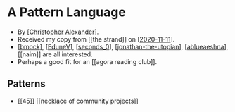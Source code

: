 # A Pattern Language

- By [[Christopher Alexander]].
- Received my copy from [[the strand]] on [[2020-11-11]].
- [[bmock]], [[EduneV]], [[seconds_0]], [[jonathan-the-utopian]], [[ablueaeshna]], [[naim]] are all interested.
- Perhaps a good fit for an [[agora reading club]].

## Patterns
- [[45]] [[necklace of community projects]]

[//begin]: # "Autogenerated link references for markdown compatibility"
[Christopher Alexander]: christopher-alexander "Christopher Alexander"
[2020-11-11]: journal/2020-11-11 "2020-11-11"
[bmock]: bmock "Bmock"
[EduneV]: edunev "EduneV"
[seconds_0]: seconds_0 "Seconds_0"
[jonathan-the-utopian]: jonathan-the-utopian "Jonathan the Utopian"
[ablueaeshna]: ablueaeshna "Ablueaeshna"
[//end]: # "Autogenerated link references"